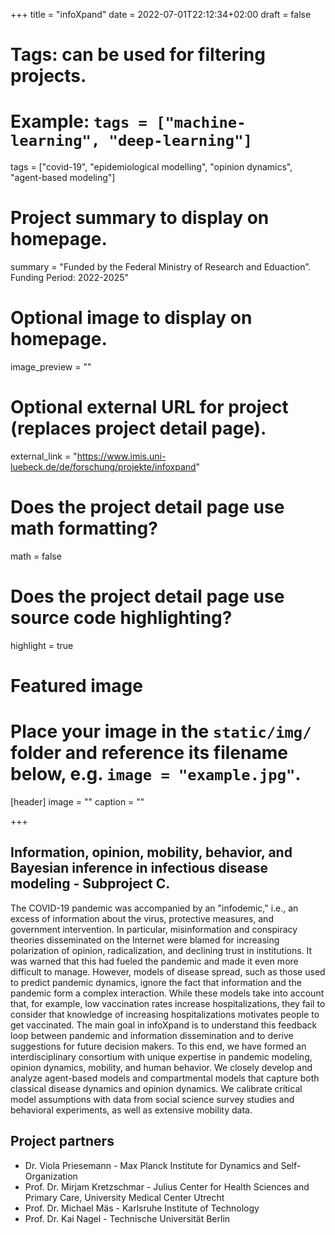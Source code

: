 +++
title = "infoXpand"
date = 2022-07-01T22:12:34+02:00
draft = false

# Tags: can be used for filtering projects.
# Example: `tags = ["machine-learning", "deep-learning"]`
tags = ["covid-19", "epidemiological modelling", "opinion dynamics", "agent-based modeling"]

# Project summary to display on homepage.
summary = "Funded by the Federal Ministry of Research and Eduaction”. Funding Period: 2022-2025"

# Optional image to display on homepage.
image_preview = ""

# Optional external URL for project (replaces project detail page).
external_link = "https://www.imis.uni-luebeck.de/de/forschung/projekte/infoxpand"

# Does the project detail page use math formatting?
math = false

# Does the project detail page use source code highlighting?
highlight = true

# Featured image
# Place your image in the `static/img/` folder and reference its filename below, e.g. `image = "example.jpg"`.
[header]
image = ""
caption = ""

+++


## Information, opinion, mobility, behavior, and Bayesian inference in infectious disease modeling - Subproject C.
The COVID-19 pandemic was accompanied by an "infodemic," i.e., an excess of information about the virus, protective measures, and government intervention. In particular, misinformation and conspiracy theories disseminated on the Internet were blamed for increasing polarization of opinion, radicalization, and declining trust in institutions. It was warned that this had fueled the pandemic and made it even more difficult to manage. However, models of disease spread, such as those used to predict pandemic dynamics, ignore the fact that information and the pandemic form a complex interaction. While these models take into account that, for example, low vaccination rates increase hospitalizations, they fail to consider that knowledge of increasing hospitalizations motivates people to get vaccinated. The main goal in infoXpand is to understand this feedback loop between pandemic and information dissemination and to derive suggestions for future decision makers. To this end, we have formed an interdisciplinary consortium with unique expertise in pandemic modeling, opinion dynamics, mobility, and human behavior. We closely develop and analyze agent-based models and compartmental models that capture both classical disease dynamics and opinion dynamics. We calibrate critical model assumptions with data from social science survey studies and behavioral experiments, as well as extensive mobility data.

## Project partners

- Dr. Viola Priesemann - Max Planck Institute for Dynamics and Self-Organization
- Prof. Dr. Mirjam Kretzschmar - Julius Center for Health Sciences and Primary Care, University Medical Center Utrecht
- Prof. Dr. Michael Mäs - Karlsruhe Institute of Technology
- Prof. Dr. Kai Nagel - Technische Universität Berlin

